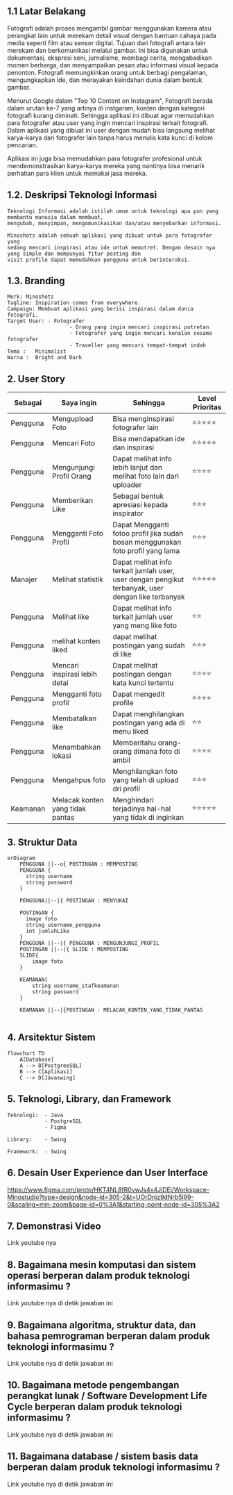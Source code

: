 ## 1.1 Latar Belakang

   Fotografi adalah proses mengambil gambar menggunakan kamera atau perangkat lain untuk merekam detail       visual dengan bantuan cahaya pada media seperti film atau sensor digital. Tujuan dari fotografi antara lain merekam dan berkomunikasi melalui gambar. Ini bisa digunakan untuk dokumentasi, ekspresi seni, jurnalisme, membagi cerita, mengabadikan momen berharga, dan menyampaikan pesan atau informasi visual kepada penonton. Fotografi memungkinkan orang untuk berbagi pengalaman, mengungkapkan ide, dan merayakan keindahan dunia dalam bentuk gambar.

   Menurut Google dalam "Top 10 Content on Instagram", Fotografi berada dalam urutan ke-7 yang artinya di instgaram, konten dengan kategori fotografi kurang diminati. Sehingga aplikasi ini dibuat agar memudahkan para fotografer atau user yang ingin mencari inspirasi terkait fotografi. Dalam aplikasi yang dibuat ini user dengan mudah bisa langsung melihat karya-karya dari fotografer lain tanpa harus menulis kata kunci di kolom pencarian.

   Aplikasi ini juga bisa memudahkan para fotografer profesional untuk mendemonstrasikan karya-karya mereka yang nantinya bisa menarik perhatian para klien untuk memakai jasa mereka.
   
## 1.2. Deskripsi Teknologi Informasi

    Teknologi Informasi adalah istilah umum untuk teknologi apa pun yang membantu manusia dalam membuat,
    mengubah, menyimpan, mengomunikasikan dan/atau menyebarkan informasi.

    Minoshots adalah sebuah aplikasi yang dibuat untuk para fotografer yang
    sedang mencari inspirasi atau ide untuk memotret. Dengan desain nya yang simple dan mempunyai fitur posting dan
    visit profile dapat memudahkan pengguna untuk berinteraksi.


## 1.3. Branding

    Merk: Minoshots
    Tagline: Inspiration comes from everywhere.
    Campaign: Membuat aplikasi yang berisi inspirasi dalam dunia fotografi.
    Target User: - Fotografer
                        - Orang yang ingin mencari inspirasi potretan
                        - Fotografer yang ingin mencari kenalan sesama fotografer
                        - Traveller yang mencari tempat-tempat indah
    Tema :   Minimalist
    Warna :  Bright and Dark

## 2. User Story

Sebagai | Saya ingin | Sehingga | Level Prioritas
---|---|---|---
Pengguna | Mengupload Foto | Bisa menginspirasi fotografer lain | ⭐⭐⭐⭐⭐
Pengguna | Mencari Foto | Bisa mendapatkan ide dan inspirasi | ⭐⭐⭐⭐⭐
Pengguna | Mengunjungi Profil Orang | Dapat melihat info lebih lanjut dan melihat foto lain dari uploader | ⭐⭐⭐⭐
Pengguna | Memberikan Like | Sebagai bentuk apresiasi kepada inspirator | ⭐⭐⭐
Pengguna | Mengganti Foto Profil | Dapat Mengganti fotoo profil jika sudah bosan menggunakan foto profil yang lama | ⭐⭐⭐
Manajer | Melihat statistik | Dapat melihat info terkait jumlah user, user dengan pengikut terbanyak, user dengan like terbanyak|⭐⭐⭐⭐⭐
Pengguna | Melihat like | Dapat melihat info terkait jumlah user yang meng like foto | ⭐⭐
Pengguna | melihat konten liked | dapat melihat postingan yang sudah di like | ⭐⭐⭐
Pengguna | Mencari inspirasi lebih detai | Dapat melihat postingan dengan kata kunci tertentu | ⭐⭐⭐⭐
Pengguna | Mengganti foto profil | Dapat mengedit profile | ⭐⭐⭐⭐
Pengguna | Membatalkan like | Dapat menghilangkan postingan yang ada di menu liked | ⭐⭐
Pengguna | Menambahkan lokasi | Memberitahu orang-orang dimana foto di ambil | ⭐⭐⭐⭐
Pengguna | Mengahpus foto | Menghilangkan foto yang telah di upload dri profil | ⭐⭐⭐
Keamanan | Melacak konten yang tidak pantas | Menghindari terjadinya hal-hal yang tidak di inginkan | ⭐⭐⭐⭐⭐


## 3. Struktur Data

```mermaid
erDiagram
    PENGGUNA ||--o{ POSTINGAN : MEMPOSTING
    PENGGUNA {
      string username
      string password
    }

    PENGGUNA||--|{ POSTINGAN : MENYUKAI

    POSTINGAN {
      image foto
      string username_pengguna
      int jumlahLike
    }
    PENGGUNA ||--|{ PENGGUNA : MENGUNJUNGI_PROFIL
    POSTINGAN ||--|{ SLIDE : MEMPOSTING
    SLIDE{
        image foto
    }

    KEAMANAN{
        string username_stafkeamanan
        string password
    }

    KEAMANAN ||--|{POSTINGAN : MELACAK_KONTEN_YANG_TIDAK_PANTAS
     
```

## 4. Arsitektur Sistem

```mermaid
flowchart TD
    A[Database]
    A --> B[PostgreeSQL]
    B --> C[Aplikasi]
    C --> D[Javaswing]
```
    
## 5. Teknologi, Library, dan Framework

 
    Teknologi:  - Java
                - PostgreSQL
                - Figma
 
    Library:    - Swing

    Framework:  - Swing

## 6. Desain User Experience dan User Interface
https://www.figma.com/proto/HKT4NL8fR0vwJs4x4JiDEj/Workspace-Minostudio?type=design&node-id=305-2&t=UOrDniz9dNrb5l99-0&scaling=min-zoom&page-id=0%3A1&starting-point-node-id=305%3A2
## 7. Demonstrasi Video

Link youtube nya

## 8. Bagaimana mesin komputasi dan sistem operasi berperan dalam produk teknologi informasimu ?

Link youtube nya di detik jawaban ini

## 9. Bagaimana algoritma, struktur data, dan bahasa pemrograman berperan dalam produk teknologi informasimu ?

Link youtube nya di detik jawaban ini

## 10. Bagaimana metode pengembangan perangkat lunak / Software Development Life Cycle berperan dalam produk teknologi informasimu ?

Link youtube nya di detik jawaban ini

## 11. Bagaimana database / sistem basis data berperan dalam produk teknologi informasimu ?

Link youtube nya di detik jawaban ini
